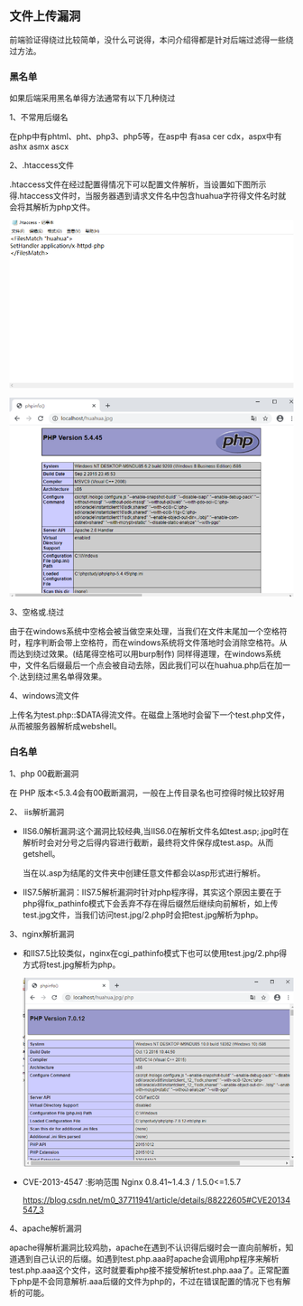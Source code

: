 ## 文件上传漏洞

前端验证得绕过比较简单，没什么可说得，本问介绍得都是针对后端过滤得一些绕过方法。

### 黑名单

如果后端采用黑名单得方法通常有以下几种绕过

1、不常用后缀名

在php中有phtml、pht、php3、php5等，在asp中 有asa cer cdx，aspx中有  ashx  asmx ascx 

2、.htaccess文件

.htaccess文件在经过配置得情况下可以配置文件解析，当设置如下图所示得.htaccess文件时，当服务器遇到请求文件名中包含huahua字符得文件名时就会将其解析为php文件。

![](media\2020-01-07.png)

![](media\2020-01-08.png)  

3、空格或.绕过

由于在windows系统中空格会被当做空来处理，当我们在文件末尾加一个空格符时，程序判断会带上空格符，而在windows系统将文件落地时会消除空格符。从而达到绕过效果。(结尾得空格可以用burp制作)
同样得道理，在windows系统中，文件名后缀最后一个点会被自动去除，因此我们可以在huahua.php后在加一个.达到绕过黑名单得效果。

4、windows流文件

上传名为test.php::$DATA得流文件。在磁盘上落地时会留下一个test.php文件，从而被服务器解析成webshell。

### 白名单

1、php 00截断漏洞

在 PHP 版本<5.3.4会有00截断漏洞，一般在上传目录名也可控得时候比较好用

2、 iis解析漏洞

* IIS6.0解析漏洞:这个漏洞比较经典,当IIS6.0在解析文件名如test.asp;.jpg时在解析时会对分号之后得内容进行截断，最终将文件保存成test.asp。从而getshell。

  当在以.asp为结尾的文件夹中创建任意文件都会以asp形式进行解析。

* IIS7.5解析漏洞：IIS7.5解析漏洞时针对php程序得，其实这个原因主要在于php得fix_pathinfo模式下会丢弃不存在得后缀然后继续向前解析，如上传test.jpg文件，当我们访问test.jpg/2.php时会把test.jpg解析为php。

3、nginx解析漏洞

* 和IIS7.5比较类似，nginx在cgi_pathinfo模式下也可以使用test.jpg/2.php得方式将test.jpg解析为php。

  ![](media\2020-01-09.png)

*  CVE-2013-4547 :影响范围 Nginx 0.8.41~1.4.3 / 1.5.0<=1.5.7

   https://blog.csdn.net/m0_37711941/article/details/88222605#CVE20134547_3  

4、apache解析漏洞

apache得解析漏洞比较鸡肋，apache在遇到不认识得后缀时会一直向前解析，知道遇到自己认识的后缀。如遇到test.php.aaa时apache会调用php程序来解析test.php.aaa这个文件，这时就要看php接不接受解析test.php.aaa了。正常配置下php是不会同意解析.aaa后缀的文件为php的，不过在错误配置的情况下也有解析的可能。
